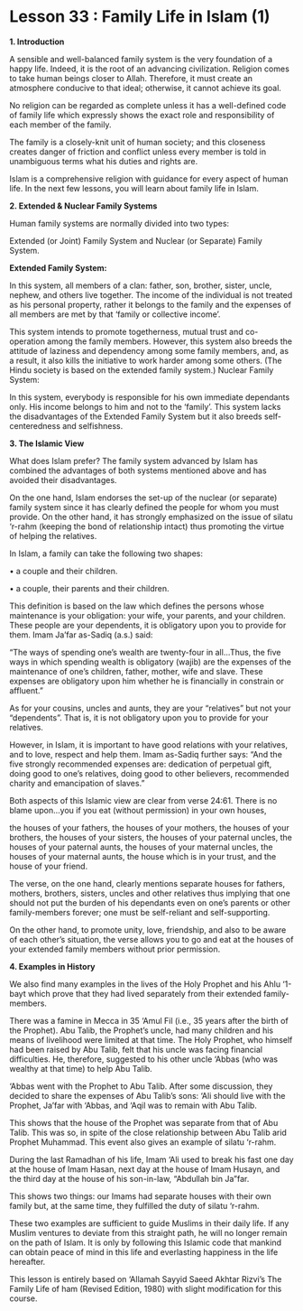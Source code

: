 Lesson 33 : Family Life in Islam (1)
====================================

**1. Introduction**

A sensible and well-balanced family system is the very foundation of a
happy life. Indeed, it is the root of an advancing civilization.
Religion comes to take human beings closer to Allah. Therefore, it must
create an atmosphere conducive to that ideal; otherwise, it cannot
achieve its goal.

No religion can be regarded as complete unless it has a well-defined
code of family life which expressly shows the exact role and
responsibility of each member of the family.

The family is a closely-knit unit of human society; and this closeness
creates danger of friction and conflict unless every member is told in
unambiguous terms what his duties and rights are.

Islam is a comprehensive religion with guidance for every aspect of
human life. In the next few lessons, you will learn about family life in
Islam.

**2. Extended & Nuclear Family Systems**

Human family systems are normally divided into two types:

Extended (or Joint) Family System and Nuclear (or Separate) Family
System.

**Extended Family System:**

In this system, all members of a clan: father, son, brother, sister,
uncle, nephew, and others live together. The income of the individual is
not treated as his personal property, rather it belongs to the family
and the expenses of all members are met by that ‘family or collective
income’.

This system intends to promote togetherness, mutual trust and
co-operation among the family members. However, this system also breeds
the attitude of laziness and dependency among some family members, and,
as a result, it also kills the initiative to work harder among some
others. (The Hindu society is based on the extended family system.)
Nuclear Family System:

In this system, everybody is responsible for his own immediate
dependants only. His income belongs to him and not to the ‘family’. This
system lacks the disadvantages of the Extended Family System but it also
breeds self-centeredness and selfishness.

**3. The Islamic View**

What does Islam prefer? The family system advanced by Islam has
combined the advantages of both systems mentioned above and has avoided
their disadvantages.

On the one hand, Islam endorses the set-up of the nuclear (or separate)
family system since it has clearly defined the people for whom you must
provide. On the other hand, it has strongly emphasized on the issue of
silatu ‘r-rahm (keeping the bond of relationship intact) thus promoting
the virtue of helping the relatives.

In Islam, a family can take the following two shapes:

• a couple and their children.

• a couple, their parents and their children.

This definition is based on the law which defines the persons whose
maintenance is your obligation: your wife, your parents, and your
children. These people are your dependents, it is obligatory upon you to
provide for them. Imam Ja’far as-Sadiq (a.s.) said:

“The ways of spending one’s wealth are twenty-four in all...Thus, the
five ways in which spending wealth is obligatory (wajib) are the
expenses of the maintenance of one’s children, father, mother, wife and
slave. These expenses are obligatory upon him whether he is financially
in constrain or affluent.”

As for your cousins, uncles and aunts, they are your “relatives” but
not your “dependents”. That is, it is not obligatory upon you to provide
for your relatives.

However, in Islam, it is important to have good relations with your
relatives, and to love, respect and help them. Imam as-Sadiq further
says: “And the five strongly recommended expenses are: dedication of
perpetual gift, doing good to one’s relatives, doing good to other
believers, recommended charity and emancipation of slaves.”

Both aspects of this Islamic view are clear from verse 24:61. There is
no blame upon...you if you eat (without permission) in your own
houses,

the houses of your fathers, the houses of your mothers, the houses of
your brothers, the houses of your sisters, the houses of your paternal
uncles, the houses of your paternal aunts, the houses of your maternal
uncles, the houses of your maternal aunts, the house which is in your
trust, and the house of your friend.

The verse, on the one hand, clearly mentions separate houses for
fathers, mothers, brothers, sisters, uncles and other relatives thus
implying that one should not put the burden of his dependants even on
one’s parents or other family-members forever; one must be self-reliant
and self-supporting.

On the other hand, to promote unity, love, friendship, and also to be
aware of each other’s situation, the verse allows you to go and eat at
the houses of your extended family members without prior permission.

**4. Examples in History**

We also find many examples in the lives of the Holy Prophet and his
Ahlu ‘1-bayt which prove that they had lived separately from their
extended family-members.

There was a famine in Mecca in 35 ‘Amul Fil (i.e., 35 years after the
birth of the Prophet). Abu Talib, the Prophet’s uncle, had many children
and his means of livelihood were limited at that time. The Holy Prophet,
who himself had been raised by Abu Talib, felt that his uncle was facing
financial difficulties. He, therefore, suggested to his other uncle
‘Abbas (who was wealthy at that time) to help Abu Talib.

‘Abbas went with the Prophet to Abu Talib. After some discussion, they
decided to share the expenses of Abu Talib’s sons: ‘Ali should live with
the Prophet, Ja’far with ‘Abbas, and ‘Aqil was to remain with Abu
Talib.

This shows that the house of the Prophet was separate from that of Abu
Talib. This was so, in spite of the close relationship between Abu Talib
arid Prophet Muhammad. This event also gives an example of silatu
‘r-rahm.

During the last Ramadhan of his life, Imam ‘Ali used to break his fast
one day at the house of Imam Hasan, next day at the house of Imam
Husayn, and the third day at the house of his son-in-law, “Abdullah bin
Ja”far.

This shows two things: our Imams had separate houses with their own
family but, at the same time, they fulfilled the duty of silatu
‘r-rahm.

These two examples are sufficient to guide Muslims in their daily life.
If any Muslim ventures to deviate from this straight path, he will no
longer remain on the path of Islam. It is only by following this Islamic
code that mankind can obtain peace of mind in this life and everlasting
happiness in the life hereafter.

This lesson is entirely based on ‘Allamah Sayyid Saeed Akhtar Rizvi’s
The Family Life of ham (Revised Edition, 1980) with slight modification
for this course.


